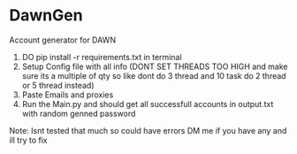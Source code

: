 # DawnGen
Account generator for DAWN

1. DO pip install -r requirements.txt in terminal
2. Setup Config file with all info (DONT SET THREADS TOO HIGH and make sure its a multiple of qty so like dont do 3 thread and 10 task do 2 thread or 5 thread instead)
3. Paste Emails and proxies
4. Run the Main.py and should get all successfull accounts in output.txt with random genned password

Note: Isnt tested that much so could have errors DM me if you have any and ill try to fix
